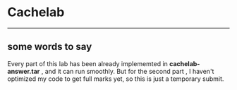 # Cachelab
---
## some words to say
Every part of this lab has been already implememted in __cachelab-answer.tar__ , and it can run smoothly.
But for the second part , I haven't optimized my code to get full marks yet, so this is just a temporary submit. 